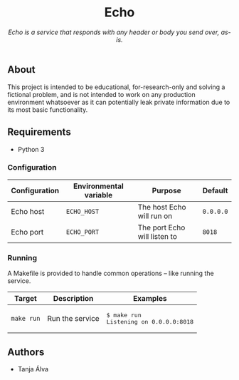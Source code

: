 <h1 align="center">Echo</h1>

<div align="center">
    <i>Echo is a service that responds with any header or body you send over, as-is.</i>
</div>
<br>

## About

This project is intended to be educational, for-research-only and solving a fictional problem, and is not intended to work on any production environment whatsoever as it can potentially leak private information due to its most basic functionality.

## Requirements

* Python 3

### Configuration

| Configuration | Environmental variable | Purpose | Default |
|-|-|-|-|
| Echo host | `ECHO_HOST` | The host Echo will run on | `0.0.0.0` |
| Echo port | `ECHO_PORT` | The port Echo will listen to | `8018` |

### Running

A Makefile is provided to handle common operations – like running the service.

| Target | Description | Examples |
|-|-|-|
| `make run` | Run the service | <pre>$ make run<br>Listening on 0.0.0.0:8018<br></pre> |

## Authors

- Tanja Álva
